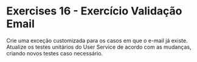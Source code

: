 # Exercises 16 - Exercício Validação Email

Crie uma exceção customizada para os casos em que o e-mail já existe. Atualize os testes unitários do User Service de acordo com as mudanças, criando novos testes caso necessário.